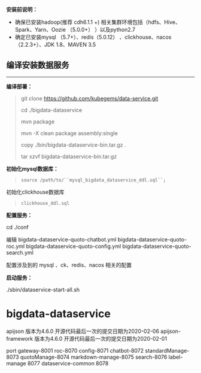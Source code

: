 **安装前说明：**
* 确保已安装hadoop(推荐 cdh6.1.1 +) 相关集群环境包括（hdfs、Hive、Spark、Yarn、Oozie （5.0.0+） ）以及python2.7
* 确定已安装mysql （5.7+）、redis（5.0.12） 、clickhouse、nacos （2.2.3+）、JDK 1.8、MAVEN 3.5

## 编译安装数据服务

---

**编译部署：**

> git clone https://github.com/kubegems/data-service.git
>
> cd ./bigdata-dataservice
>
> mvn package
>
> mvn -X clean package assembly:single
>
> copy ./bin/bigdata-dataservice-bin.tar.gz  .
>
> tar xzvf  bigdata-dataservice-bin.tar.gz

**初始化mysql数据库：**

>`source /path/to/``mysql_bigdata_dataservice_ddl.sql``;`

初始化clickhouse数据库

>`clickhouse_ddl.sql`

**配置服务：**

cd ./conf

编辑 bigdata-dataservice-quoto-chatbot.yml  bigdata-dataservice-quoto-roc.yml  bigdata-dataservice-quoto-config.yml  bigdata-dataservice-quoto-search.yml

配置涉及到的 mysql 、ck、redis、nacos 相关的配置

**启动服务：**

./sbin/dataservice-start-all.sh


# bigdata-dataservice
apijson  版本为4.6.0  开源代码最后一次的提交日期为2020-02-06
 apijson-framework 版本为4.6.0  开源代码最后一次的提交日期为2020-02-01  

port gateway-8001 roc-8070 config-8071 chatbot-8072 standardManage-8073 quotoManage-8074 
markdown-manage-8075 search-8076 label-manage 8077 dataservice-common 8078

